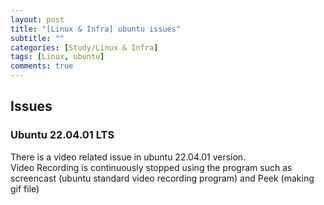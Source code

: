 ```yaml
---
layout: post
title: "[Linux & Infra] ubuntu issues"
subtitle: ""
categories: [Study/Linux & Infra]
tags: [Linux, ubuntu]
comments: true
---
```


## Issues

### Ubuntu 22.04.01 LTS

There is a video related issue in ubuntu 22.04.01 version.\
Video Recording is continuously stopped using the program such as screencast (ubuntu standard video recording program) and Peek (making gif file)


